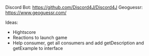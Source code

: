 Discord Bot: https://github.com/Discord4J/Discord4J
Geoguessr: https://www.geoguessr.com/

Ideas: 
- Hightscore
- Reactions to launch game
- Help consumer, get all consumers and add getDescription and getExample to interface
